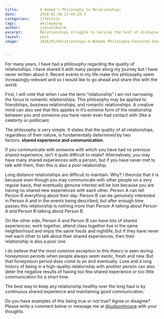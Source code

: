 ```yaml
---
title:			A Nomad's Philosophy to Relationships
date:			2016-01-30 17:44:26 Z
categories:		lifestyle
tags:			whileyoung
author:			judsonlmoore
excerpt:		Relationships struggle to survive the test of distance, and for good reason. As a nomad, I have learned how to protect the most precious relationships.
layout:			post
image:			2016/01/Relationships-A-Nomads-Philosophy-Featured-Image.jpeg


---
```


For many years, I have had a philosophy regarding the quality of relationships. I have shared it with many people along my journey but I have never written about it. Recent events in my life make this philosophy seem increasingly relevant and so I would like to go ahead and share this with the world.

First, I will note that when I use the term “relationship” I am not narrowing the focus to romantic relationships. This philosophy may be applied to friendships, business relationships, and romantic relationships. A creative mind can also see that this applies in it’s extreme form of the relationship between you and someone you have never even had contact with (like a celebrity or politician).

The philosophy is very simple. It states that the quality of all relationships, regardless of their nature, is fundamentally determined by two factors: **shared experience and communication**.

If you communicate with someone with which you have had no previous shared experience, isn’t it quite difficult to relate? Alternatively, you may have many shared experiences with a person, but if you have never met to talk with them, then this is also a poor relationship.

Long distance relationships are difficult to maintain. Why? I theorize that it is because even though you may communicate with other people on a very regular basis, that eventually genuine interest will be lost because you are having no shared new experiences with each other. Person A can tell Person B everything about their day. Person B can be genuinely interested in Person A and in the events being described, but after enough time passes this relationship is nothing more than Person A talking about Person A and Person B talking about Person B.

On the other side, Person A and Person B can have lots of shared experiences: work together, attend class together live in the same neighborhood and enjoy the same foods and nightlife, but if they have never met each other to talk about their shared experiences, then their relationship is also a poor one.

I do believe that the most common exception to this theory is seen during honeymoon periods when people always seem exotic, fresh and new. But that honeymoon period does come to an end eventually. Love and a long history of being in a high-quality relationship with another person can also deter the negative results of having too few shared experience or too little communication for a short time.

The best way to keep any relationship healthy over the long haul is by continuous shared experience and maintaining good communication.

Do you have examples of this being true or not true? Agree or disagree? Please write a comment below or message me at [@judsonlmoore](http://twitter.com/judsonlmoore) with your thoughts.
